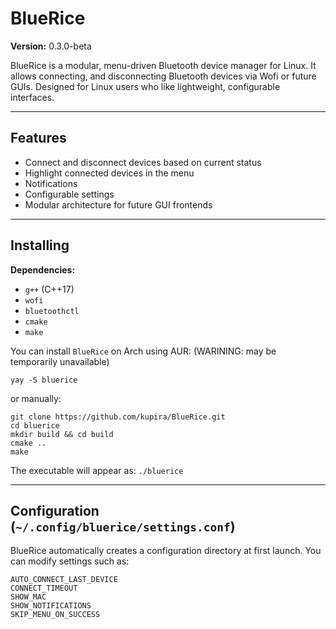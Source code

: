# BlueRice

**Version:** 0.3.0-beta  

BlueRice is a modular, menu-driven Bluetooth device manager for Linux. It allows connecting, and disconnecting Bluetooth devices via Wofi or future GUIs. Designed for Linux users who like lightweight, configurable interfaces.

---

## Features

- Connect and disconnect devices based on current status
- Highlight connected devices in the menu
- Notifications
- Configurable settings
- Modular architecture for future GUI frontends

---

## Installing

**Dependencies:**

- `g++` (C++17)
- `wofi`
- `bluetoothctl`
- `cmake`
- `make`

You can install `BlueRice` on Arch using AUR: (WARINING: may be temporarily unavailable)

```
yay -S bluerice
```
or manually:
```
git clone https://github.com/kupira/BlueRice.git
cd bluerice
mkdir build && cd build
cmake ..
make
```
The executable will appear as:
```./bluerice```

---
## Configuration (`~/.config/bluerice/settings.conf`)

BlueRice automatically creates a configuration directory at first launch. You can modify settings such as:

```
AUTO_CONNECT_LAST_DEVICE
CONNECT_TIMEOUT
SHOW_MAC
SHOW_NOTIFICATIONS
SKIP_MENU_ON_SUCCESS
```
